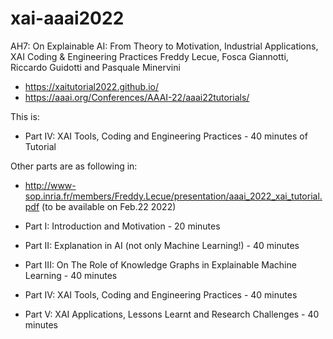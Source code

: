 # xai-aaai2022

AH7: On Explainable AI: From Theory to Motivation, Industrial Applications, XAI Coding & Engineering Practices
Freddy Lecue, Fosca Giannotti, Riccardo Guidotti and Pasquale Minervini
  - https://xaitutorial2022.github.io/
  - https://aaai.org/Conferences/AAAI-22/aaai22tutorials/

This is: 
  - Part IV: XAI Tools, Coding and Engineering Practices - 40 minutes of Tutorial

Other parts are as following in:
  - http://www-sop.inria.fr/members/Freddy.Lecue/presentation/aaai_2022_xai_tutorial.pdf (to be available on Feb.22 2022)

- Part I: Introduction and Motivation - 20 minutes 
- Part II: Explanation in AI (not only Machine Learning!) - 40 minutes 
- Part III: On The Role of Knowledge Graphs in Explainable Machine Learning - 40 minutes
- Part IV: XAI Tools, Coding and Engineering Practices - 40 minutes
- Part V: XAI Applications, Lessons Learnt and Research Challenges - 40 minutes

